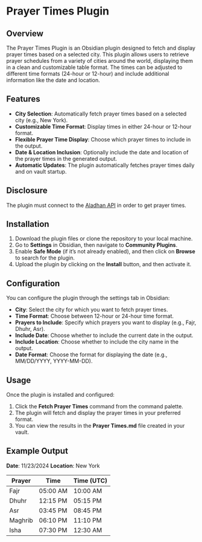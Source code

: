 # Prayer Times Plugin

## Overview
The Prayer Times Plugin is an Obsidian plugin designed to fetch and display prayer times based on a selected city. This plugin allows users to retrieve prayer schedules from a variety of cities around the world, displaying them in a clean and customizable table format. The times can be adjusted to different time formats (24-hour or 12-hour) and include additional information like the date and location.

## Features
- **City Selection**: Automatically fetch prayer times based on a selected city (e.g., New York).
- **Customizable Time Format**: Display times in either 24-hour or 12-hour format.
- **Flexible Prayer Time Display**: Choose which prayer times to include in the output.
- **Date & Location Inclusion**: Optionally include the date and location of the prayer times in the generated output.
- **Automatic Updates**: The plugin automatically fetches prayer times daily and on vault startup.

## Disclosure
The plugin must connect to the [Aladhan API](https://aladhan.com/prayer-times-api) in order to get prayer times.

## Installation
1. Download the plugin files or clone the repository to your local machine.
2. Go to **Settings** in Obsidian, then navigate to **Community Plugins**.
3. Enable **Safe Mode** (if it’s not already enabled), and then click on **Browse** to search for the plugin.
4. Upload the plugin by clicking on the **Install** button, and then activate it.

## Configuration
You can configure the plugin through the settings tab in Obsidian:
- **City**: Select the city for which you want to fetch prayer times.
- **Time Format**: Choose between 12-hour or 24-hour time format.
- **Prayers to Include**: Specify which prayers you want to display (e.g., Fajr, Dhuhr, Asr).
- **Include Date**: Choose whether to include the current date in the output.
- **Include Location**: Choose whether to include the city name in the output.
- **Date Format**: Choose the format for displaying the date (e.g., MM/DD/YYYY, YYYY-MM-DD).

## Usage
Once the plugin is installed and configured:
1. Click the **Fetch Prayer Times** command from the command palette.
2. The plugin will fetch and display the prayer times in your preferred format.
3. You can view the results in the **Prayer Times.md** file created in your vault.

## Example Output

**Date**: 11/23/2024
**Location**: New York

| Prayer       | Time      | Time (UTC) |
|--------------|-----------|------------|
| Fajr         | 05:00 AM  | 10:00 AM   |
| Dhuhr        | 12:15 PM  | 05:15 PM   |
| Asr          | 03:45 PM  | 08:45 PM   |
| Maghrib      | 06:10 PM  | 11:10 PM   |
| Isha         | 07:30 PM  | 12:30 AM   |


